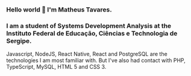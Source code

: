 ### Hello world 👋 I'm Matheus Tavares.

### I am a student of Systems Development Analysis at the Instituto Federal de Educação, Ciências e Technologia de Sergipe.

Javascript, NodeJS, React Native, React and PostgreSQL are the technologies I am most familiar with. But I've also had contact with PHP, TypeScript, MySQL, HTML 5 and CSS 3.

<!--
**matt-tavares/matt-tavares** is a ✨ _special_ ✨ repository because its `README.md` (this file) appears on your GitHub profile.

Here are some ideas to get you started:

- 🔭 I’m currently working on ...
- 🌱 I’m currently learning ...
- 👯 I’m looking to collaborate on ...
- 🤔 I’m looking for help with ...
- 💬 Ask me about ...
- 📫 How to reach me: ...
- 😄 Pronouns: ...
- ⚡ Fun fact: ...
-->

